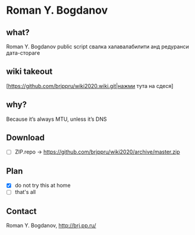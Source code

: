 # Roman Y. Bogdanov

## what?
Roman Y. Bogdanov public script свалка халавалабилити анд редуранси дата-стораге

## wiki takeout
[https://github.com/brjppru/wiki2020.wiki.git|нажми тута на сдеся]

## why?
Because it’s always MTU, unless it’s DNS

## Download
- [ ] ZIP.repo -> https://github.com/brjppru/wiki2020/archive/master.zip

## Plan
- [X]  do not try this at home
- [ ]  that's all

## Contact
Roman Y. Bogdanov, http://brj.pp.ru/
